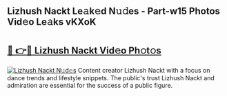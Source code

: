 ## Lizhush Nackt Le𝚊k𝚎d N𝚞𝚍es - Part-w15 Photos Vid𝚎o Le𝚊ks vKXoK

# <h2><a href="http://fb52ojs.evod.top/?m=Lizhush+Nackt">🔗 👉🔴 Lizhush Nackt Vid𝚎o Ph𝚘t𝚘s</a></h2>

[![Lizhush Nackt N𝚞d𝚎s](https://i.imgur.com/8V9OHl7.gif)](http://fb52ojs.evod.top/?m=Lizhush+Nackt)
Content creator Lizhush Nackt with a focus on dance trends and lifestyle snippets. The public's trust Lizhush Nackt and admiration are essential for the success of a public figure. 
